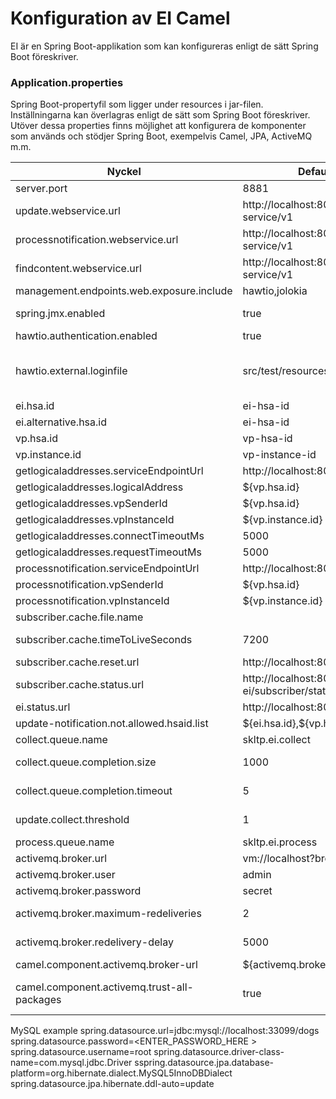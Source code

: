# Konfiguration av EI Camel

EI är en Spring Boot-applikation som kan konfigureras enligt de sätt Spring Boot föreskriver.

### Application.properties ###
Spring Boot-propertyfil som ligger under resources i jar-filen. Inställningarna kan överlagras enligt de sätt som Spring Boot föreskriver. 
Utöver dessa properties finns möjlighet att konfigurera de komponenter som används och stödjer Spring Boot, exempelvis Camel, JPA, ActiveMQ m.m.

|Nyckel|Defaultvärde/Exempel|Beskrivning|
|----|------------------|---------|
| server.port | 8881 | Spring-boot server port |
| update.webservice.url | http://localhost:8081/skltp-ei/update-service/v1 |URL för Update webbtjänsten |
| processnotification.webservice.url | http://localhost:8081/skltp-ei/notification-service/v1 | URL för ProcessNotification webbtjänsten |
| findcontent.webservice.url | http://localhost:8082/skltp-ei/find-content-service/v1 | URL för FindContent webtjänsten |
| management.endpoints.web.exposure.include | hawtio,jolokia | Behöver vara 'hawtio,jolokia' för att hawtio ska köras |
| spring.jmx.enabled | true | Slå på JMX för Spring, så att det går att konfigurera t.ex. köer i Hawtio |
| hawtio.authentication.enabled | true | Sätt till 'false' för att stänga av autentisering i Hawtio |
| hawtio.external.loginfile | src/test/resources/users.properties | Sökväg till fil med Hawtio-användare och lösenord. Användare behöver tillhöra rollen 'user' för att kunna logga in. Formatet beskrivs på: https://wiki.eclipse.org/Jetty/Tutorial/Realms#HashLoginService |
| ei.hsa.id | ei-hsa-id | EIs egna HSA id |
| ei.alternative.hsa.id | ei-hsa-id | Alternativ till EIs HSA-ID |
| vp.hsa.id | vp-hsa-id | VP's sender-ID för interna anrop |
| vp.instance.id | vp-instance-id | VP's instans-ID för interna anrop |
| getlogicaladdresses.serviceEndpointUrl | http://localhost:8080/vp/getlogicaladdreesses | Utgående URL till GLABSC tjänsten |
| getlogicaladdresses.logicalAddress | $\{vp.hsa.id\} | HSA id till GLABSC producenten |
| getlogicaladdresses.vpSenderId | $\{vp.hsa.id\} | VP's sender-ID för interna anrop |
| getlogicaladdresses.vpInstanceId | $\{vp.instance.id\} | VP's instans-ID för interna anrop |
| getlogicaladdresses.connectTimeoutMs | 5000 | Connect timeout ms för GLABSC anrop |
| getlogicaladdresses.requestTimeoutMs | 5000 | Request timeout ms för GLABSC anrop |
| processnotification.serviceEndpointUrl | http://localhost:8080/vp/processnotification | Utgående URL för ProcessNotifications |
| processnotification.vpSenderId | $\{vp.hsa.id\} | VP's sender-ID för interna anrop |
| processnotification.vpInstanceId | $\{vp.instance.id\} | VP's instans-ID för interna anrop |
| subscriber.cache.file.name |  | Filnamn för lokal cache av subscribers |
| subscriber.cache.timeToLiveSeconds | 7200 | Timeout innan subscriber cachen förnyas genom anrop med GLABSC tjänsten  |
| subscriber.cache.reset.url | http://localhost:8083/skltp-ei/resetcache | Adress för att tömma prenumerantcachen | 
| subscriber.cache.status.url | http://localhost:8083/skltp-ei/subscriber/status | Adress för att få status på prenumeranter |
| ei.status.url | http://localhost:8083/skltp-ei/status | Adress för att få status på EI |
| update-notification.not.allowed.hsaid.list | \${ei.hsa.id\},$\{vp.hsa.id\} | Otillåtna HSA-IDn för att undvika recirkulation av anrop  |
| collect.queue.name | skltp.ei.collect | Namn på collect kön i AMQ |
| collect.queue.completion.size | 1000 | Antal anrop i kön innan den collectas och skickas till process kön |
| collect.queue.completion.timeout | 5 | Max sekunder meddelande kan ligga i collect kön innan de skickas till processkön  |
| update.collect.threshold | 1 | Threshold för antal engagemang i ett anrop för att de ska hamna direkt i Process kön |
| process.queue.name | skltp.ei.process | Namn på processkön i AMQ  |
| activemq.broker.url | vm://localhost?broker.persistent=false | URL till AMQ broker  |
| activemq.broker.user | admin | Användarnamn för ActiveMQ-användare |
| activemq.broker.password | secret | Lösenord för ActiveMQ-användare |
| activemq.broker.maximum-redeliveries | 2 | Antal leveransförsök som görs innan meddelanden hamnar i dead letter-kön. Standardinställningen är 0. |  
| activemq.broker.redelivery-delay | 5000 | Tid mellan leveransförsök i millisekunder. Standardinställningen är 0 ms. |
| camel.component.activemq.broker-url | ${activemq.broker.url} | Adress till ActiveMQ | 
| camel.component.activemq.trust-all-packages | true | Standard för ActiveMQ är att inte tillåta serialisering av godtyckliga Javaobjekt. Denna inställning ändrar detta beteende. | 

[//]: # (These are reference links used in the body of this note and get stripped out when the markdown processor does its job. There is no need to format nicely because it shouldn't be seen. Thanks SO - http://stackoverflow.com/questions/4823468/store-comments-in-markdown-syntax)

   MySQL example
   spring.datasource.url=jdbc:mysql://localhost:33099/dogs
   spring.datasource.password=<ENTER_PASSWORD_HERE >
   spring.datasource.username=root
   spring.datasource.driver-class-name=com.mysql.jdbc.Driver
   sspring.datasource.jpa.database-platform=org.hibernate.dialect.MySQL5InnoDBDialect
   spring.datasource.jpa.hibernate.ddl-auto=update